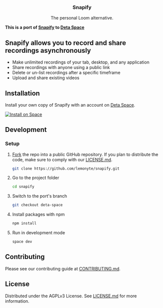 <h3 align="center">Snapify</h3>
<p align="center">The personal Loom alternative.</p>

**This is a port of [Snapify](https://github.com/MarconLP/snapify) to [Deta Space](https://deta.space)**

## Snapify allows you to record and share recordings asynchronously

- Make unlimited recordings of your tab, desktop, and any application
- Share recordings with anyone using a public link
- Delete or un-list recordings after a specific timeframe
- Upload and share existing videos

## Installation

Install your own copy of Snapify with an account on [Deta Space](https://deta.space).

[![Install on Space](https://deta.space/buttons/dark.svg)](https://deta.space/discovery/@lemonpi/snapify)

## Development

### Setup

1. [Fork](https://github.com/lemonyte/snapify/fork) the repo into a public GitHub repository. If you plan to distribute the code, make sure to comply with our [LICENSE.md](LICENSE.md).

   ```sh
   git clone https://github.com/lemonyte/snapify.git
   ```

2. Go to the project folder

   ```sh
   cd snapify
   ```

3. Switch to the port's branch

   ```sh
   git checkout deta-space
   ```

4. Install packages with npm

   ```sh
   npm install
   ```

5. Run in development mode

   ```sh
   space dev
   ```

## Contributing

Please see our contributing guide at [CONTRIBUTING.md](CONTRIBUTING.md).

## License

Distributed under the AGPLv3 License. See [LICENSE.md](LICENSE.md) for more information.

